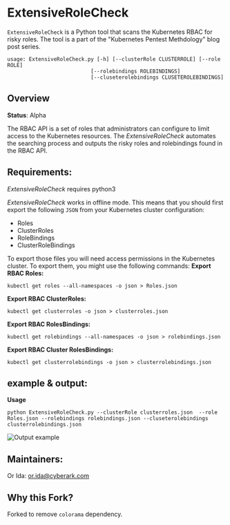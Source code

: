 # ExtensiveRoleCheck

`ExtensiveRoleCheck` is a Python tool that scans the Kubernetes RBAC for risky roles. The tool is a part of the "Kubernetes Pentest Methdology" blog post series.
```
usage: ExtensiveRoleCheck.py [-h] [--clusterRole CLUSTERROLE] [--role ROLE]  
                           [--rolebindings ROLEBINDINGS]  
                           [--cluseterolebindings CLUSETEROLEBINDINGS]
```


## Overview

**Status**: Alpha

The RBAC API is a set of roles that administrators can configure to limit access to the Kubernetes resources. The *ExtensiveRoleCheck* automates the searching process and outputs the risky roles and rolebindings found in the RBAC API. 

## Requirements:
*ExtensiveRoleCheck* requires python3

*ExtensiveRoleCheck* works in offline mode. This means that you should first export the following `JSON` from your Kubernetes cluster configuration:

 - Roles 
 - ClusterRoles 
 - RoleBindings 
 - ClusterRoleBindings

To export those files you will need access permissions in the Kubernetes cluster. To export them, you might use the following commands:
**Export RBAC Roles:**
```
kubectl get roles --all-namespaces -o json > Roles.json
```
**Export RBAC ClusterRoles:**
```
kubectl get clusterroles -o json > clusterroles.json
```
**Export RBAC RolesBindings:**
```
kubectl get rolebindings --all-namespaces -o json > rolebindings.json
```
**Export RBAC Cluster RolesBindings:**
```
kubectl get clusterrolebindings -o json > clusterrolebindings.json
```
##  example & output:
**Usage**
```
python ExtensiveRoleCheck.py --clusterRole clusterroles.json  --role Roles.json --rolebindings rolebindings.json --cluseterolebindings clusterrolebindings.json
```
![Output example](https://github.com/cyberark/kubernetes-rbac-audit/blob/master/output-example.png)

##  Maintainers:
Or Ida: or.ida@cyberark.com

## Why this Fork?
Forked to remove `colorama` dependency.
